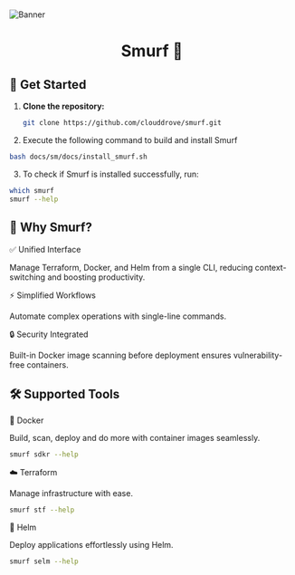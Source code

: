 # 
![Banner](https://github.com/clouddrove/terraform-module-template/assets/119565952/67a8a1af-2eb7-40b7-ae07-c94cde9ce062)
<h1 align="center">
    Smurf 🚀
</h1>

## 🚀 Get Started  

1. **Clone the repository:**

   ```bash
   git clone https://github.com/clouddrove/smurf.git
   ```
2. Execute the following command to build and install Smurf

```bash
bash docs/sm/docs/install_smurf.sh
```
3. To check if Smurf is installed successfully, run:

```bash
which smurf
smurf --help
```

## 🌟 Why Smurf?

✅ Unified Interface

Manage Terraform, Docker, and Helm from a single CLI, reducing context-switching and boosting productivity.

⚡ Simplified Workflows

Automate complex operations with single-line commands.

🔒 Security Integrated

Built-in Docker image scanning before deployment ensures vulnerability-free containers.

## 🛠️ Supported Tools

🐳 Docker

Build, scan, deploy and do more with container images seamlessly.
```sh
smurf sdkr --help
```

☁️ Terraform

Manage infrastructure with ease.
```sh
smurf stf --help
```

🎩 Helm

Deploy applications effortlessly using Helm.
```sh
smurf selm --help
```
